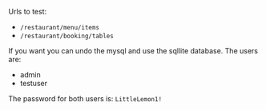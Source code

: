 Urls to test:
+ `/restaurant/menu/items`
+ `/restaurant/booking/tables`

If you want you can undo the mysql and use the sqllite database. The users are:
+ admin
+ testuser

The password for both users is:
`LittleLemon1!`
